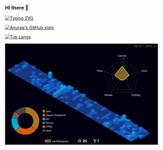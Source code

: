 ### Hi there 👋

<!--
**Fcscanf/Fcscanf** is a ✨ _special_ ✨ repository because its `README.md` (this file) appears on your GitHub profile.

Here are some ideas to get you started:

- 🔭 I’m currently working on ...
- 🌱 I’m currently learning ...
- 👯 I’m looking to collaborate on ...
- 🤔 I’m looking for help with ...
- 💬 Ask me about ...
- 📫 How to reach me: ...
- 😄 Pronouns: ...
- ⚡ Fun fact: ...
-->

[![Typing SVG](https://readme-typing-svg.herokuapp.com?color=2A5CF7&lines=Hi%2C+Everyone)](https://git.io/typing-svg)


[![Anurag's GitHub stats](https://github-readme-stats.vercel.app/api?username=Fcscanf&show_icons=true&theme=radical)](https://github.com/anuraghazra/github-readme-stats)

[![Top Langs](https://github-readme-stats.vercel.app/api/top-langs/?username=Fcscanf&show_icons=true&theme=radical)](https://github.com/anuraghazra/github-readme-stats)

<!--
[![willianrod's wakatime stats](https://github-readme-stats.vercel.app/api/wakatime?username=Fcscanf&theme=radical)](https://github.com/anuraghazra/github-readme-stats)
-->

<!--
-->
![](./profile-3d-contrib/profile-night-view.svg)
